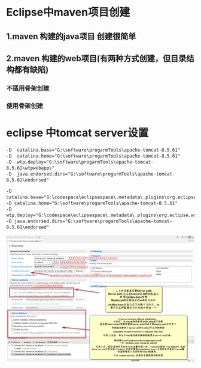 # Eclipse中maven项目创建



## 1.maven 构建的java项目 创建很简单









## 2.maven 构建的web项目(有两种方式创建，但目录结构都有缺陷)



### 不适用骨架创建



### 使用骨架创建







# eclipse 中tomcat server设置

```
-D  catalina.base="G:\software\progarmTools\apache-tomcat-8.5.61" 
-D  catalina.home="G:\software\progarmTools\apache-tomcat-8.5.61"
-D  wtp.deploy="G:\software\progarmTools\apache-tomcat-8.5.61\wtpwebapps"
-D  java.endorsed.dirs="G:\software\progarmTools\apache-tomcat-8.5.61\endorsed"
```



```
-D catalina.base="G:\codespace\eclipsespace\.metadata\.plugins\org.eclipse.wst.server.core\tmp1"
-D catalina.home="G:\software\progarmTools\apache-tomcat-8.5.61" 
-D wtp.deploy="G:\codespace\eclipsespace\.metadata\.plugins\org.eclipse.wst.server.core\tmp1\wtpwebapps" -D java.endorsed.dirs="G:\software\progarmTools\apache-tomcat-8.5.61\endorsed"
```

![image-20210127000156856](https://raw.githubusercontent.com/yusenyi123/pictures2/master/imgs/20210206113115.png)